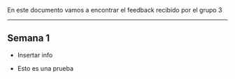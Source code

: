 En este documento vamos a encontrar el feedback recibido por el grupo 3
****
## Semana 1
+ Insertar info

+ Esto es una prueba